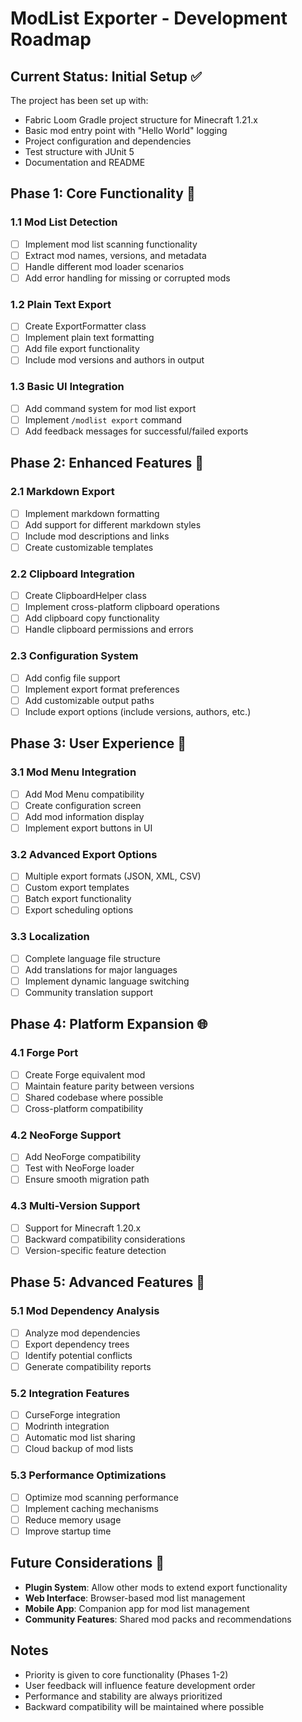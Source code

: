 # ModList Exporter - Development Roadmap

## Current Status: Initial Setup ✅

The project has been set up with:
- Fabric Loom Gradle project structure for Minecraft 1.21.x
- Basic mod entry point with "Hello World" logging
- Project configuration and dependencies
- Test structure with JUnit 5
- Documentation and README

## Phase 1: Core Functionality 🚧

### 1.1 Mod List Detection
- [ ] Implement mod list scanning functionality
- [ ] Extract mod names, versions, and metadata
- [ ] Handle different mod loader scenarios
- [ ] Add error handling for missing or corrupted mods

### 1.2 Plain Text Export
- [ ] Create ExportFormatter class
- [ ] Implement plain text formatting
- [ ] Add file export functionality
- [ ] Include mod versions and authors in output

### 1.3 Basic UI Integration
- [ ] Add command system for mod list export
- [ ] Implement `/modlist export` command
- [ ] Add feedback messages for successful/failed exports

## Phase 2: Enhanced Features 🎯

### 2.1 Markdown Export
- [ ] Implement markdown formatting
- [ ] Add support for different markdown styles
- [ ] Include mod descriptions and links
- [ ] Create customizable templates

### 2.2 Clipboard Integration
- [ ] Create ClipboardHelper class
- [ ] Implement cross-platform clipboard operations
- [ ] Add clipboard copy functionality
- [ ] Handle clipboard permissions and errors

### 2.3 Configuration System
- [ ] Add config file support
- [ ] Implement export format preferences
- [ ] Add customizable output paths
- [ ] Include export options (include versions, authors, etc.)

## Phase 3: User Experience 🎨

### 3.1 Mod Menu Integration
- [ ] Add Mod Menu compatibility
- [ ] Create configuration screen
- [ ] Add mod information display
- [ ] Implement export buttons in UI

### 3.2 Advanced Export Options
- [ ] Multiple export formats (JSON, XML, CSV)
- [ ] Custom export templates
- [ ] Batch export functionality
- [ ] Export scheduling options

### 3.3 Localization
- [ ] Complete language file structure
- [ ] Add translations for major languages
- [ ] Implement dynamic language switching
- [ ] Community translation support

## Phase 4: Platform Expansion 🌐

### 4.1 Forge Port
- [ ] Create Forge equivalent mod
- [ ] Maintain feature parity between versions
- [ ] Shared codebase where possible
- [ ] Cross-platform compatibility

### 4.2 NeoForge Support
- [ ] Add NeoForge compatibility
- [ ] Test with NeoForge loader
- [ ] Ensure smooth migration path

### 4.3 Multi-Version Support
- [ ] Support for Minecraft 1.20.x
- [ ] Backward compatibility considerations
- [ ] Version-specific feature detection

## Phase 5: Advanced Features 🚀

### 5.1 Mod Dependency Analysis
- [ ] Analyze mod dependencies
- [ ] Export dependency trees
- [ ] Identify potential conflicts
- [ ] Generate compatibility reports

### 5.2 Integration Features
- [ ] CurseForge integration
- [ ] Modrinth integration
- [ ] Automatic mod list sharing
- [ ] Cloud backup of mod lists

### 5.3 Performance Optimizations
- [ ] Optimize mod scanning performance
- [ ] Implement caching mechanisms
- [ ] Reduce memory usage
- [ ] Improve startup time

## Future Considerations 🤔

- **Plugin System**: Allow other mods to extend export functionality
- **Web Interface**: Browser-based mod list management
- **Mobile App**: Companion app for mod list management
- **Community Features**: Shared mod packs and recommendations

## Notes

- Priority is given to core functionality (Phases 1-2)
- User feedback will influence feature development order
- Performance and stability are always prioritized
- Backward compatibility will be maintained where possible
